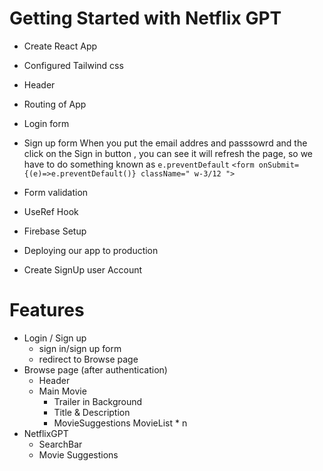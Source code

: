 # Getting Started with Netflix GPT 

- Create React App
- Configured Tailwind css
- Header 
- Routing of App
- Login form 
- Sign up form
 When you put the email addres and passsowrd and the click on the Sign in button , you can see it will refresh the page,
 so we have to do something known as `e.preventDefault`
```<form onSubmit={(e)=>e.preventDefault()} className=" w-3/12 ">```

- Form validation
- UseRef Hook 
- Firebase Setup 
- Deploying our app to production 
- Create SignUp user Account 


# Features

- Login / Sign up 
    - sign in/sign up form
    - redirect to Browse page 
- Browse page (after authentication)
    - Header 
    - Main Movie 
        - Trailer in Background
        - Title & Description 
        - MovieSuggestions
            MovieList * n
- NetflixGPT
    - SearchBar
    - Movie Suggestions